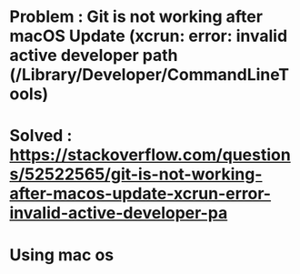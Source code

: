 # Problem : Git is not working after macOS Update (xcrun: error: invalid active developer path (/Library/Developer/CommandLineTools)

# Solved : https://stackoverflow.com/questions/52522565/git-is-not-working-after-macos-update-xcrun-error-invalid-active-developer-pa

# Using mac os